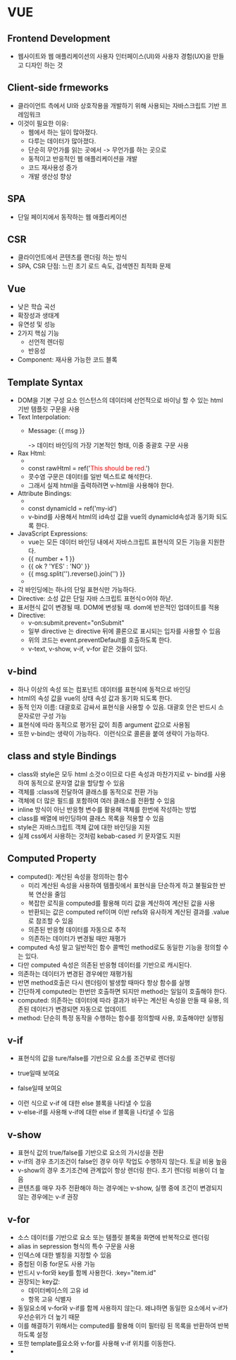 # VUE
## Frontend Development
- 웹사이트와 웹 애플리케이션의 사용자 인터페이스(UI)와 사용자 경험(UX)을 만들고 디자인 하는 것
## Client-side frmeworks
- 클라이언트 측에서 UI와 상호작용을 개발하기 위해 사용되는 자바스크립트 기반 프레임워크
- 이것이 필요한 이유:  
  - 웹에서 하는 일이 많아졌다.
  - 다루는 데이터가 많아졌다.
  - 단순히 무언가를 읽는 곳에서 -> 무언가를 하는 곳으로
  - 동적이고 반응적인 웹 애플리케이션을 개발
  - 코드 재사용성 증가
  - 개발 생산성 향상
## SPA
- 단일 페이지에서 동작하는 웹 애플리케이션
## CSR
- 클라이언트에서 콘텐츠를 랜더링 하는 방식
- SPA, CSR 단점: 느린 초기 로드 속도, 검색엔진 최적화 문제

## Vue
- 낮은 학습 곡선
- 확장성과 생태계
- 유연성 및 성능
- 2가지 핵심 기능  
  - 선언적 렌더링
  - 반응성
- Component: 재사용 가능한 코드 블록

## Template Syntax
- DOM을 기본 구성 요소 인스턴스의 데이터에 선언적으로 바이닝 할 수 있는 html 기반 템플릿 구문을 사용
- Text Interpolation:  
  - <p>Message: {{ msg }}</p> -> 데이터 바인딩의 가장 기본적인 형태, 이중 중괄호 구문 사용
- Rax Html:  
  - <div v-html="rawHtml"></div>
  - const rawHtml = ref('<span style="color:red">This should be red.</span>')
  - 콧수염 구문은 데이터를 일반 텍스트로 해석한다.
  - 그래서 실제 html을 출력하려면 v-html을 사용해야 한다.
- Attribute Bindings:  
  - <div v-bind:id="dynamicId"></div>
  - const dynamicId = ref('my-id')
  - v-bind를 사용해서 html의 id속성 값을 vue의 dynamicId속성과 동기화 되도록 한다.
- JavaScript Expressions:  
  - vue는 모든 데이터 바인딩 내에서 자바스크립트 표현식의 모든 기능을 지원한다.
  - {{ number + 1 }}
  - {{ ok ? 'YES' : 'NO' }}
  - {{ msg.split('').reverse().join('') }}
  - <div v-bind:id="`list-${id}`"></div>
- 각 바인딩에는 하나의 단일 표현식만 가능하다.
- Directive: 소성 값은 단일 자바 스크립트 표현식ㅇ어야 하낟.
- 표서현식 값이 변경될 때. DOM에 변셩될 때. dom에 반은적인 업데이트를 적용
- Directive:  
  - v-on:submit.prevent="onSubmit"
  - 일부 directive 는 directive 뒤에 콜론으로 표시되는 입자를 사용할 수 있음
  - 위의 코드는 event.preventDefault를 호출하도록 한다.
  - v-text, v-show, v-if, v-for 같은 것들이 있다.
## v-bind
- 하나 이상의 속성 또는 컴포넌트 데이터를 표현식에 동적으로 바인딩
- html의 속성 값을 vue의 상태 속성 값과 동기화 되도록 한다.
- 동적 인자 이름: 대괄호로 감싸서 표현식을 사용할 수 있음. 대괄호 안은 반드시 소문자로만 구성 가능
- 표현식에 따라 동적으로 평가된 값이 최종 argument 값으로 사용됨
- 또한 v-bind는 생략이 가능하다. <img :src="imageSrc"> 이런식으로 콜론을 붙여 생략이 가능하다.
## class and style Bindings
- class와 style은 모두 html 소것ㅇ이므로 다른 속성과 마찬가지로 v- bind를 사용하여 동적으로 문자열 값을 할당할 수 있음
- 객체를 :class에 전달하여 클래스를 동적으로 전환 가능
- 객체에 더 많은 필드를 포함하여 여러 클래스를 전환할 수 있음
- inline 방식이 아닌 반응형 변수를 활용해 객체를 한번에 작성하는 방법
- class를 배열에 바인딩하여 클래스 목록을 적용할 수 있음
- style은 자바스크립트 객체 값에 대한 바인딩을 지원
- 실제 css에서 사용하는 것처럼 kebab-cased 키 문자열도 지원

## Computed Property
- computed(): 계산된 속성을 정의하는 함수  
  - 미리 계산된 속성을 사용하여 템플릿에서 표현식을 단순하게 하고 불필요한 반복 연산을 줄임
  - 복잡한 로직을 computed를 활용해 미리 값을 계산하여 계산된 값을 사용
  - 반환되는 값은 computed ref이며 이반 refs와 유사하게 계산된 결과를 .value로 참조할 수 있음
  - 의존된 반응형 데이터를 자동으로 추적
  - 의존하는 데이터가 변경될 때만 재평가
- computed 속성 말고 일반적인 함수 콜백인 method로도 동일한 기능을 정의할 수는 있다. 
- 다만 computed 속성은 의존된 반응형 데이터를 기반으로 캐시된다.
- 의존하는 데이터가 변경된 경우에만 재평가됨
- 반면 method호출은 다시 렌더링이 발생할 때마다 항상 함수를 실행
- 간단하게 computed는 한번만 호출하면 되지만 method는 일일이 호출해야 한다.
- computed: 의존하는 데이터에 따라 결과가 바꾸는 계산된 속성을 만들 때 유용, 의존된 데이터가 변경되면 자동으로 업데이트
- method: 단순히 특정 동작을 수행하는 함수를 정의할때 사용, 호출해야만 실행됨
## v-if
- 표현식의 값을 ture/false를 기반으로 요소를 조건부로 렌더링
- <p v-if="isSeen">true일때 보여요</p>
- <p v-else>false일때 보여요</p>
- 이런 식으로 v-if 에 대한 else 블록을 나타낼 수 있음
- v-else-if를 사용해 v-if에 대한 else if 블록을 나타낼 수 있음
## v-show
- 표현식 값의 true/false를 기반으로 요소의 가시성을 전환
- v-if의 경우 초기조건이 false인 경우 아무 작업도 수행하지 않는다. 토글 비용 높음
- v-show의 경우 초기조건에 관계없이 항상 렌더링 한다. 초기 렌더링 비용이 더 높음
- 콘텐츠를 매우 자주 전환해야 하는 경우에는 v-show, 실행 중에 조건이 변경되지 않는 경우에는 v-if 권장

## v-for
- 소스 데이터를 기반으로 요소 또는 템플릿 블록을 화면에 반복적으로 렌더링
- alias in sepression 형식의 특수 구문을 사용
- 인덱스에 대한 별칭을 지정할 수 있음
- 중첩된 이중 for문도 사용 가능
- 반드시 v-for와 key를 함께 사용한다. :key="item.id"
- 권장되는 key값:  
  - 데이터베이스의 고유 id
  - 항목 고유 식별자
- 동일요소에 v-for와 v-if를 함께 사용하지 않는다. 왜냐하면 동일한 요소에서 v-if가 우선순위가 더 높기 때문
- 이를 해결하기 위해서는 computed를 활용해 이미 필터링 된 목록을 반환하여 반복하도록 설정
- 또한 template를요소와 v-for를 사용해 v-if 위치를 이동한다.
- <template v-for="todo in todos" :key="todo.id">
- <li v-if="!todo.isComplete">
- 위와 같이 나눈다.

## Watchers()
- watch는 하나 이상의 반응형 데이터를 감시하고 감시하는 데이터가 변경되면 콜백 함수를 호출
- watch 구조:  
  - 첫번째(source)
  - 두번째(callback function)- newValue(감시하는 대상이 변화된 값), oldValue(감시하는 대상의 기존 값)
  - watch(count, (newValue, oldValue) =>{})
- computed는 의존하는 데이터 속성의 계산된 값을 반환할 때 사용.
- watcher는 특정 데이터 속성의 변화를 감시하고 작업을 수행
## Lifecycle Hooks
- vue 컴포넌트의 생성부터 소멸까지 각 단계에서 실행되는 함수
- 생성단계, 마운트단계, 업데이트 단계, 소멸단계 등 다양한 단계 존재
- mounting- 초기 렌더링 및 dom 요소 생성이 완료된 후 특정 로직 수행하기
- updating- dom이 업데이트 된 후 특정 로직 수행
- Lifecycle hooks with Cat API
- mounting 시점에 cat api에 요청을 보내고 애플리케이션 시작하기
## vue style guide
- 규칙범주는 필수, 적극 권장, 권장, 주의필요 이렇게 4가지 범주로 나뉜다.

## Component
- 재사용 가능한 코드 블록
- UI를 독립적이고 재사용 가능한 일부분으로 분할하고 각 부분을 개별적으로 다룰 수 있음
- 자연스럽게 애플리케이션은 중첩된 component의 트리 형태로 구성됨
## Single-File Components
- 컴포넌트의 템플릿, 로직 및 스타일을 하나의 파일로 묶어낸 특수한 파일 형식( *.vue 파일 )
- 줄여서 SFC라고 한다.
- vue sfc는 html, css 및 자바 스크립트를 단일 파일로 합친 것이다.
- 하나의 파일로 독립적으로 배치한다고 생각하면 됨
- 작성 순서는 template, script, style 순서대로 할건데 이건 편의상 이렇게 하는 거고 다르게 해도 상관은 없음
- template블록: 각 *.vue 파일은 최상위 template 블록을 하나만 포함할 수 있음
- 각 *.vue 파일은 script setup 블록 하나만 포함할 수 있음
- 컴포넌트의 setup() 함수로 사용되며 컴포넌트의 각 인스턴스에 대해 실행
- 변수 및 함수는 동일한 컴포넌트의 탬플릿에서 자동으로 사용 가능
- *.vue 파일에는 여러 style 태그가 포함될 수 있다.
## Sfc build tool(vite)
- 1. npm create vue@latest(vue 프로젝트 생성) 
- 2. 프로젝트명 설정
- 3. 프로젝트에 추가 할 설정 선택(space 클릭 시 중복 선택 가능  )
- 4. 프로젝트 생성 완료
- 5. cd vue-project(프로젝트 폴더 이동)
- 6. npm install(패키지 설치)
- 7. npm run dev(vue 프로젝트 서버 실행)
- 모듈: 프로그램을 구성하는 독립적인 코드 블록
- 모듈의 필요성: 애플리케이션의 크기가 커져서 여러개로 분리하여 관리를 하기 위해 사용함
- 하지만 모듈 간의 의존성이 깊어지며 특정한 곳에서 문제가 발생하면 어떤 모듈간의 문제인지 파악하기 어려워짐
- 그래서 의존성 문제를 해결하기 위한 도구가 필요
- 번들러: 여러 모듈과 파일을 하나의 번들로 묶어 최적화하여 애플리케이션에서 사용할 수 있게 만들어주는 도구
- 번들러 역할: 의존성 관리, 코드 최적화, 리소스 관리. 이 번들러가 하는 작업을 번들링 이라 한다.
## vue project 구조
- public:  
  - 주로 소스코드에서 참조되지 않고 항상 같은 이름을 갖고 import 할 필요가 없는 다음 정적 파일을 위치 시킨다.  
  - 항상 root 절대 경로를 사용하여 참조
- src:  
  - 프로젝트의 주요 소스코드를 포함한 곳
  - 실제로 작업하게 될 대부분의 소스 코드가 위치
- src/assets:  
  - 프로젝트 내에서 사용되는 정적 자원 관리
  - 컴포넌트 자체에서 참조하는 내부 파일을 저장하는데 사용
- src/components:  
  - 실제로 페이지에서 사용하게 될 개별 Vue 컴포넌트들이 위치
- src/App.vue:  
  - vue 앱의 root 컴포넌트
  - 다른 하위 컴포넌트들을 포함
- src/main.js:  
  - Vue 애플리케이션을 초기화하고 App.vue를 DOM에 마운트하는 시작점
  - 필요한 라이브러리를 import하고 전역 설정을 수행
- index.html:  
  - vue 앱의 기본 html 파일
  - 필요한 스타일 시트, 스크립트 등의 외부 리소스를 로드할 수 있음
## 패키지 관리
- package.json:  
  - 프로젝트에 관한 기본 정보와 패키지 의존성을 정의하는 설계도 파일
  - 프로젝트가 어떤 패키지를 사용하고 어떤 스크립트를 실행할 수 있는지 명시
  - npm install 시 이를 참조하여 패키지를 설치
- package-lock.json:  
  - package.json을 기반으로 실제 설치된 패키지들의 정확한 버전 정보를 기록하는 파일
- node_modules:  
  - packge.json과 package-lock.json에 따라 실제로 설치된 모든 패키지가 저장되는 곳
  - 이는 프로젝트 실행 시 필요한 모든 라이브러리와 코드 파일을 보관한다.
## Vue Component
- 컴포넌트 사용 2단계  
  - 1. 컴포넌트 파일 생성
  - 2. 컴포넌트 등록(import)
- 사전준비  
  - app.vue 초기화, vue 찍으면 바로 나옴
  - 컴포넌트 파일 생성
  - 컴포넌트 등록
  - 결과 확인
  - alt+shift+D 를 하면 일반 페이지에 vue볼 수 있음 
## 추가 주제
- Compositions API, OPtion API
- Composiotion API:  
  - import해서 가져온 API 함수들을 사용하여 컴포넌트의 로직을 정의, vue3 방식
- Options API:  
  - data, methods, 및 mounted 같은 객체를 사용하여 컴포넌트의 로직을 정의, vue2 방식이긴 한데 vue3에서도 지원
## 참고
- 모든 컴포넌트에는 최상단 html 요소가 작성되는 것이 권장
- 예를 들어 template 안에 div 쓰고 그 안에 요소 쓰기
- scoped 속성은 컴포넌트 내부 요소에게만 적용되도록 범위를 제한하는 기능이다.
- 즉, 스타일이 컴포넌트 바깥으로 유출되거나 다른 컴포넌트에서 정의한 스타일이 현재 컴포넌트를 침범하지 않도록 막아 줌
## pasing Props
- Props:  
  - 부모 컴포넌트로부터 자식 컴포넌트로 데이터를 전달하는데 사용되는 속성
  - 부모 속성이 업데이트되면 자식으로 전달 되지만 그 반대는 안됨
  - 부모 컴포넌트에서만 변경하고 이를 내려받는 자식 컴포넌트는 자연스럼게 갱신
- one-way data flow:  
  - 모든 props는 자식 속성과 부모 속성 사이에 하향식 단방향 바인딩을 형성
  - 단방향인 이유는 데이터 흐름의 일관성 및 단순화 때문임
- 사전준비:  
  - 1. APP > Parent > ParentChild 컴포넌트 관계 작성
  - 2. APP 컴포넌트 작성
  - 3. Parent 컴포넌트 작성
  - 4. ParentChild 컴포넌트 작성
- Props 작성:  
  - my-msg='message' props 이름=props 값
  - 무조건 html 처럼 캐밥 케이스로 작성해야 한다. mymsg -> my-msg 이렇게
  - <ParentChild my-msg="message"/> 이런식으로
  - 바인딩 하자!
  - 
- Props 선언:  
  - defineProps를 사용해 선언, script에 작성한다.
  - 문자열 배열을 이용하거나 객체를 선언하여 이용하기도 한다.(딕셔너리)
  - 자식에 작성한다.
  - defineProps({userName: String}) 이거는 자식이 부모로무터 userName 이라는 prop를 문자열 타입으로 받을 것이라는 선언
  - 만약 item: Object 이렇게 되어 있으면 객체 타입으로 받을 것이라는 의미
  - <ChildItem v-for="item in items":key="item.id":item="item"/> 이건 context로 생각하면 편함. key, value 2개 필요
  - 만약 console로 보고 싶으면 const props = 이렇게 앞에 const를 정의해 준 후 console.log를 해야 함
- emit:  
  - 부모가 props 데이터를 변경하도록 소리침
  - $emit() 형식으로 쓰며 자식 컴포넌트가 이벤트를 발생히켜 부모 컴포넌트로 데이터를 전달하는 역할의 메서드
  - $emit(event ,args) event: 커스텀 이벤트 이름, args: 추가인자